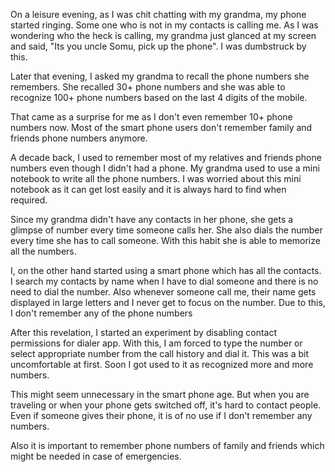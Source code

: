 <!--
.. title: Why My Grandma Can Recall 100+ Phone Numbers, But We Can't
.. slug: total-recall-grandma-phone-numbers
.. date: 2019-06-20 21:21:21 UTC+05:30
.. tags: life-tips, grandma
.. category:
.. link:
.. description: Most people don't even remember the phone numbers of family and friends. It has to do with smart phone usage. It is important to remember phone numbers.
.. type: text
-->


On a leisure evening, as I was chit chatting with my grandma, my phone started ringing. Some one who is not in my contacts is calling me. As I was wondering who the heck is calling, my grandma just glanced at my screen and said, "Its you uncle Somu, pick up the phone". I was dumbstruck by this.


Later that evening, I asked my grandma to recall the phone numbers she remembers. She recalled 30+ phone numbers and she was able to recognize 100+ phone numbers based on the last 4 digits of the mobile.


That came as a surprise for me as I don't even remember 10+ phone numbers now. Most of the smart phone users don't remember family and friends phone numbers anymore.


A decade back, I used to remember most of my relatives and friends phone numbers even though I didn't had a phone. My grandma used to use a mini notebook to write all the phone numbers. I was worried about this mini notebook as it can get lost easily and it is always hard to find when required.


Since my grandma didn't have any contacts in her phone, she gets a glimpse of number every time someone calls her. She also dials the number every time she has to call someone. With this habit she is able to memorize all the numbers.


I, on the other hand started using a smart phone which has all the contacts. I search my contacts by name when I have to dial someone and there is no need to dial the number. Also whenever someone call me, their name gets displayed in large letters and I never get to focus on the number. Due to this, I don't remember any of the phone numbers


After this revelation, I started an experiment by disabling contact permissions for dialer app. With this, I am forced to type the number or select appropriate number from the call history and dial it. This was a bit uncomfortable at first. Soon I got used to it as recognized more and more numbers.


This might seem unnecessary in the smart phone age. But when you are traveling or when your phone gets switched off, it's hard to contact people. Even if someone gives their phone, it is of no use if I don't remember any numbers.


Also it is important to remember phone numbers of family and friends which might be needed in case of emergencies.
